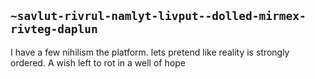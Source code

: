 ## `~savlut-rivrul-namlyt-livput--dolled-mirmex-rivteg-daplun`
I have a few
nihilism the platform. 
lets pretend like reality is strongly ordered.
A wish left to rot in a well of hope